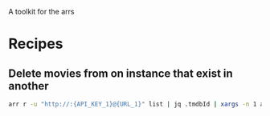 A toolkit for the arrs

# Recipes

## Delete movies from on instance that exist in another

```bash
arr r -u "http://:{API_KEY_1}@{URL_1}" list | jq .tmdbId | xargs -n 1 arr r -u "https//:{API_KEY_2}@{URL_2}" delete -y
```